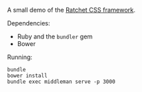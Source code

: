 A small demo of the [Ratchet CSS framework](goratchet.com).

Dependencies:

* Ruby and the `bundler` gem
* Bower


Running:

    bundle
    bower install
    bundle exec middleman serve -p 3000
